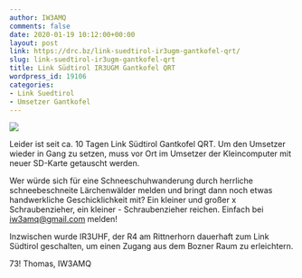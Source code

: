 ```yaml
---
author: IW3AMQ
comments: false
date: 2020-01-19 10:12:00+00:00
layout: post
link: https://drc.bz/link-suedtirol-ir3ugm-gantkofel-qrt/
slug: link-suedtirol-ir3ugm-gantkofel-qrt
title: Link Südtirol IR3UGM Gantkofel QRT
wordpress_id: 19106
categories:
- Link Suedtirol
- Umsetzer Gantkofel
---
```







![](https://drc.bz/wp-content/uploads/2016/07/20160711_185758-1024x768.jpg)







Leider ist seit ca. 10 Tagen Link Südtirol Gantkofel QRT. Um den Umsetzer wieder in Gang zu setzen, muss vor Ort im Umsetzer der Kleincomputer mit neuer SD-Karte getauscht werden.  







Wer würde sich für eine Schneeschuhwanderung durch herrliche schneebeschneite Lärchenwälder melden und bringt dann noch etwas handwerkliche Geschicklichkeit mit? Ein kleiner und großer x Schraubenzieher, ein kleiner - Schraubenzieher reichen. Einfach bei [iw3amq@gmail.com](mailto:iw3amq@gmail.com) melden! 







Inzwischen wurde IR3UHF, der R4 am Rittnerhorn dauerhaft zum Link Südtirol geschalten, um einen Zugang aus dem Bozner Raum zu erleichtern. 







73! Thomas, IW3AMQ



